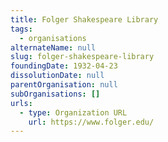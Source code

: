 ```yaml
---
title: Folger Shakespeare Library
tags:
  - organisations
alternateName: null
slug: folger-shakespeare-library
foundingDate: 1932-04-23
dissolutionDate: null
parentOrganisation: null
subOrganisations: []
urls:
  - type: Organization URL
    url: https://www.folger.edu/
---
```

